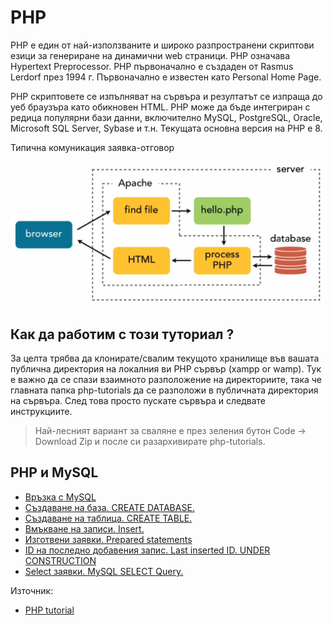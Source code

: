 # PHP
PHP е един от най-използваните и широко разпространени скриптови езици за генериране на динамични web страници.
PHP означава Hypertext Preprocessor. PHP първоначално е създаден от Rasmus Lerdorf през 1994 г. Първоначално е известен като Personal Home Page.

PHP скриптовете се изпълняват на сървъра и резултатът се изпраща до уеб браузъра като обикновен HTML. PHP може да бъде интегриран с редица популярни бази данни, включително MySQL, PostgreSQL, Oracle, Microsoft SQL Server, Sybase и т.н. Текущата основна версия на PHP е 8.

Типична комуникация заявка-отговор

![This is an image](images/request-response-cycle.png)
## Как да работим с този туториал ?
За целта трябва да клонирате/свалим текущото хранилище във вашата публична директория на локалния ви PHP сървър (xampp or wamp). Тук е важно да се спази взаимното разположение на директориите, така че главната папка php-tutorials да се разположи в публичната директория на сървъра. След това просто пускате сървъра и следвате инструкциите.
> Най-лесният вариант за сваляне е през зеления бутон Code -> Download Zip и после си разархивирате php-tutorials.

## PHP и MySQL
- [Връзка с MySQL](connection/README.md)
- [Създаване на база. CREATE DATABASE.](create_db/README.md)
- [Създаване на таблица. CREATE TABLE.](create_tbl/README.md)
- [Вмъкване на записи. Insert.](insert/README.md)
- [Изготвени заявки. Prepared statements](prepared/README.md)
- [ID на последно добавения запис. Last inserted ID. UNDER CONSTRUCTION](last/README.md)
- [Select заявки. MySQL SELECT Query.](select/README.md)


Източник:
- [PHP tutorial](https://www.tutorialrepublic.com/php-tutorial/php-mysql-introduction.php)
